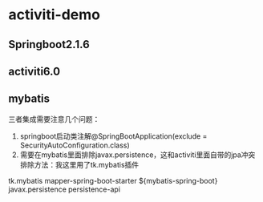 # activiti-demo
## Springboot2.1.6
## activiti6.0
## mybatis

三者集成需要注意几个问题：
1. springboot启动类注解@SpringBootApplication(exclude = SecurityAutoConfiguration.class)
2. 需要在mybatis里面排除javax.persistence，这和activiti里面自带的jpa冲突
  排除方法：我这里用了tk.mybatis插件
  <dependency>
            <groupId>tk.mybatis</groupId>
            <artifactId>mapper-spring-boot-starter</artifactId>
            <version>${mybatis-spring-boot}</version>
            <exclusions>
                <exclusion>
                    <groupId>javax.persistence</groupId>
                    <artifactId>persistence-api</artifactId>
                </exclusion>
            </exclusions>
   </dependency>
